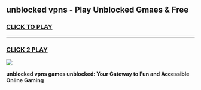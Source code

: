 
## unblocked vpns - Play Unblocked Gmaes & Free
<h3>
<a href="https://news.freeplayer.one?title=unblocked_vpns&ref=16F">CLICK TO PLAY</a></h3>
<hr>

<h3>
<a href="https://news.freeplayer.one?title=unblocked_vpns&ref=16F">CLICK 2 PLAY</a>
  
</h3>

<a href="https://news.freeplayer.one?title=unblocked_vpns&ref=16F/"><img src="https://clearcache.store/games.png"></a>


**unblocked vpns games unblocked: Your Gateway to Fun and Accessible Online Gaming**
